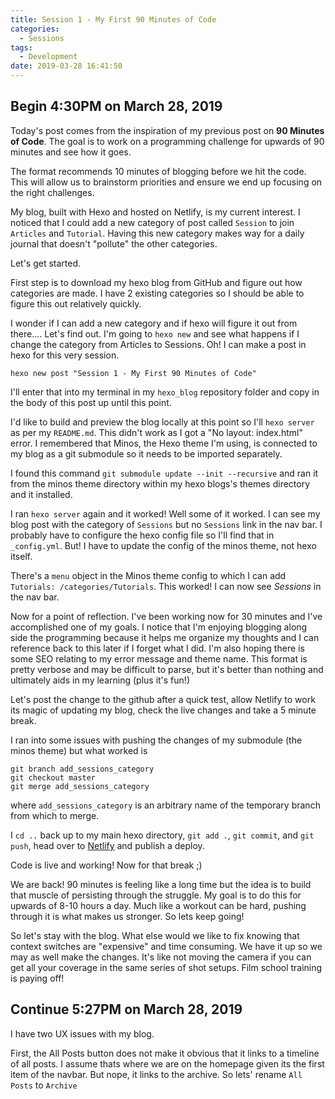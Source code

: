 ```yaml
---
title: Session 1 - My First 90 Minutes of Code
categories:
  - Sessions
tags:
  - Development
date: 2019-03-28 16:41:50
---
```


## Begin 4:30PM on March 28, 2019

Today's post comes from the inspiration of my previous post on **90 Minutes of Code**. The goal is to work on a programming challenge for upwards of 90 minutes and see how it goes. 

The format recommends 10 minutes of blogging before we hit the code. This will allow us to brainstorm priorities and ensure we end up focusing on the right challenges. 

My blog, built with Hexo and hosted on Netlify, is my current interest. I noticed that I could add a new category of post called `Session` to join `Articles` and `Tutorial`. Having this new category makes way for a daily journal that doesn't "pollute" the other categories. 

Let's get started.

First step is to download my hexo blog from GitHub and figure out how categories are made. I have 2 existing categories so I should be able to figure this out relatively quickly.

I wonder if I can add a new category and if hexo will figure it out from there.... Let's find out. I'm going to `hexo new` and see what happens if I change the category from Articles to Sessions. Oh! I can make a post in hexo for this very session. 

`hexo new post "Session 1 - My First 90 Minutes of Code"`

I'll enter that into my terminal in my `hexo_blog` repository folder and copy in the body of this post up until this point. 

I'd like to build and preview the blog locally at this point so I'll `hexo server` as per my `README.md`. This didn't work as I got a "No layout: index.html" error. I remembered that Minos, the Hexo theme I'm using, is connected to my blog as a git submodule so it needs to be imported separately. 

I found this command `git submodule update --init --recursive` and ran it from the minos theme directory within my hexo blogs's themes directory and it installed. 

I ran `hexo server` again and it worked! Well some of it worked. I can see my blog post with the category of `Sessions` but no `Sessions` link in the nav bar. I probably have to configure the hexo config file so I'll find that in `_config.yml`. But! I have to update the config of the minos theme, not hexo itself. 

There's a `menu` object in the Minos theme config to which I can add `Tutorials: /categories/Tutorials`. This worked! I can now see *Sessions* in the nav bar.

Now for a point of reflection. I've been working now for 30 minutes and I've accomplished one of my goals. I notice that I'm enjoying blogging along side the programming because it helps me organize my thoughts and I can reference back to this later if I forget what I did. I'm also hoping there is some SEO relating to my error message and theme name. This format is pretty verbose and may be difficult to parse, but it's better than nothing and ultimately aids in my learning (plus it's fun!)

Let's post the change to the github after a quick test, allow Netlify to work its magic of updating my blog, check the live changes and take a 5 minute break.

I ran into some issues with pushing the changes of my submodule (the minos theme) but what worked is 

```
git branch add_sessions_category
git checkout master
git merge add_sessions_category
``` 

where `add_sessions_category` is an arbitrary name of the temporary branch from which to merge.

I `cd ..` back up to my main hexo directory, `git add .`, `git commit`, and `git push`, head over to [Netlify](https://netlify.com) and publish a deploy.

Code is live and working! Now for that break ;)

We are back! 90 minutes is feeling like a long time but the idea is to build that muscle of persisting through the struggle. My goal is to do this for upwards of 8-10 hours a day. Much like a workout can be hard, pushing through it is what makes us stronger. So lets keep going!

So let's stay with the blog. What else would we like to fix knowing that context switches are "expensive" and time consuming. We have it up so we may as well make the changes. It's like not moving the camera if you can get all your coverage in the same series of shot setups. Film school training is paying off!


## Continue 5:27PM on March 28, 2019

I have two UX issues with my blog.

First, the All Posts button does not make it obvious that it links to a timeline of all posts. I assume thats where we are on the homepage given its the first item of the navbar. But nope, it links to the archive. So lets' rename `All Posts` to `Archive`




